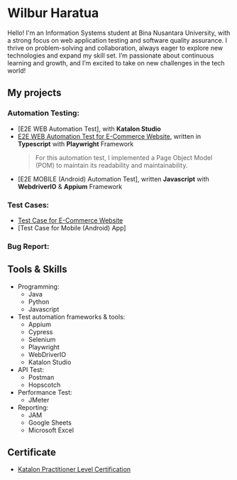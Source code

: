 # Wilbur Haratua
Hello! I'm an Information Systems student at Bina Nusantara University, with a strong focus on web application testing and software quality assurance. I thrive on problem-solving and collaboration, always eager to explore new technologies and expand my skill set. I’m passionate about continuous learning and growth, and I’m excited to take on new challenges in the tech world!

## My projects
### Automation Testing: 
* [E2E WEB Automation Test], with **Katalon Studio**
* [E2E WEB Automation Test for E-Commerce Website](https://github.com/wilburharatua/ecommerce_web_playwright_portofolio.git), written in **Typescript** with **Playwright** Framework
  >For this automation test, I implemented a Page Object Model (POM) to maintain its readability and maintainability.
* [E2E MOBILE (Android) Automation Test], written **Javascript** with **WebdriverIO** & **Appium** Framework
### Test Cases: 
* [Test Case for E-Commerce Website](https://docs.google.com/spreadsheets/d/14uSx_zqP_LAVH-4IDUN9yYr3G_uNJEMp6pBTcnKEFNQ/edit?usp=sharing)
* [Test Case for Mobile (Android) App]  
### Bug Report:

## Tools & Skills 
- Programming:
  - Java
  - Python
  - Javascript
- Test automation frameworks & tools:
  - Appium
  - Cypress
  - Selenium
  - Playwright
  - WebDriverIO
  - Katalon Studio
- API Test:
  - Postman
  - Hopscotch
- Performance Test:
  - JMeter
- Reporting:
  - JAM
  - Google Sheets
  - Microsoft Excel

## Certificate
- [Katalon Practitioner Level Certification](https://academy.katalon.com/mcertificate/6761167d6ae00)
